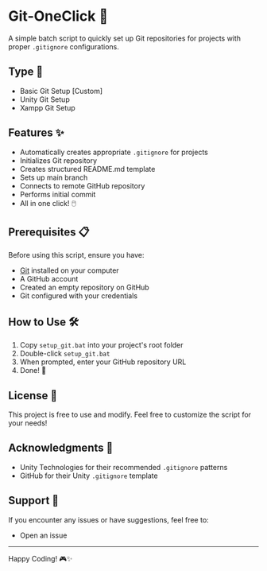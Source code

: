 # Git-OneClick 🚀

A simple batch script to quickly set up Git repositories for projects with proper `.gitignore` configurations.

## Type 🔷

- Basic Git Setup [Custom]
- Unity Git Setup
- Xampp Git Setup

## Features ✨

- Automatically creates appropriate `.gitignore` for projects
- Initializes Git repository
- Creates structured README.md template
- Sets up main branch
- Connects to remote GitHub repository
- Performs initial commit
- All in one click! 🖱️

## Prerequisites 📋

Before using this script, ensure you have:
- [Git](https://git-scm.com/downloads) installed on your computer
- A GitHub account
- Created an empty repository on GitHub
- Git configured with your credentials

## How to Use 🛠️

1. Copy `setup_git.bat` into your project's root folder
2. Double-click `setup_git.bat`
3. When prompted, enter your GitHub repository URL
4. Done! 🎉


## License 📄

This project is free to use and modify. Feel free to customize the script for your needs!

## Acknowledgments 🙏

- Unity Technologies for their recommended `.gitignore` patterns
- GitHub for their Unity `.gitignore` template

## Support 💪

If you encounter any issues or have suggestions, feel free to:
- Open an issue

---
Happy Coding! 🎮✨
